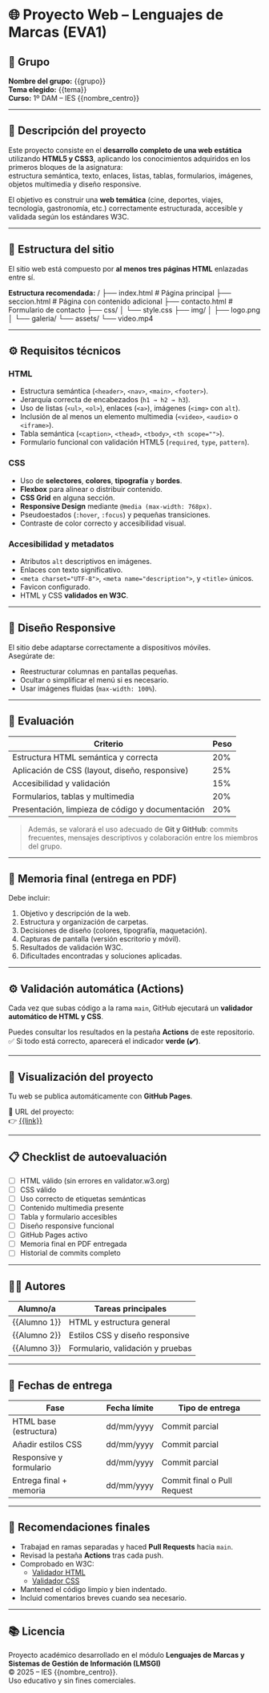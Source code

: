 # 🌐 Proyecto Web – Lenguajes de Marcas (EVA1)

## 👥 Grupo
**Nombre del grupo:** {{grupo}}  
**Tema elegido:** {{tema}}  
**Curso:** 1º DAM – IES {{nombre_centro}}

---

## 📝 Descripción del proyecto
Este proyecto consiste en el **desarrollo completo de una web estática** utilizando **HTML5 y CSS3**, aplicando los conocimientos adquiridos en los primeros bloques de la asignatura:  
estructura semántica, texto, enlaces, listas, tablas, formularios, imágenes, objetos multimedia y diseño responsive.

El objetivo es construir una **web temática** (cine, deportes, viajes, tecnología, gastronomía, etc.) correctamente estructurada, accesible y validada según los estándares W3C.

---

## 🧩 Estructura del sitio
El sitio web está compuesto por **al menos tres páginas HTML** enlazadas entre sí.

**Estructura recomendada:**
/
├── index.html # Página principal
├── seccion.html # Página con contenido adicional
├── contacto.html # Formulario de contacto
├── css/
│ └── style.css
├── img/
│ ├── logo.png
│ └── galeria/
└── assets/
└── video.mp4


---

## ⚙️ Requisitos técnicos

### HTML
- Estructura semántica (`<header>`, `<nav>`, `<main>`, `<footer>`).
- Jerarquía correcta de encabezados (`h1 → h2 → h3`).
- Uso de listas (`<ul>`, `<ol>`), enlaces (`<a>`), imágenes (`<img>` con `alt`).
- Inclusión de al menos un elemento multimedia (`<video>`, `<audio>` o `<iframe>`).
- Tabla semántica (`<caption>`, `<thead>`, `<tbody>`, `<th scope="">`).
- Formulario funcional con validación HTML5 (`required`, `type`, `pattern`).

### CSS
- Uso de **selectores**, **colores**, **tipografía** y **bordes**.
- **Flexbox** para alinear o distribuir contenido.
- **CSS Grid** en alguna sección.
- **Responsive Design** mediante `@media (max-width: 768px)`.
- Pseudoestados (`:hover`, `:focus`) y pequeñas transiciones.
- Contraste de color correcto y accesibilidad visual.

### Accesibilidad y metadatos
- Atributos `alt` descriptivos en imágenes.
- Enlaces con texto significativo.
- `<meta charset="UTF-8">`, `<meta name="description">`, y `<title>` únicos.
- Favicon configurado.
- HTML y CSS **validados en W3C**.

---

## 📱 Diseño Responsive
El sitio debe adaptarse correctamente a dispositivos móviles.  
Asegúrate de:
- Reestructurar columnas en pantallas pequeñas.
- Ocultar o simplificar el menú si es necesario.
- Usar imágenes fluidas (`max-width: 100%`).

---

## 🧮 Evaluación

| Criterio | Peso |
|-----------|------|
| Estructura HTML semántica y correcta | 20% |
| Aplicación de CSS (layout, diseño, responsive) | 25% |
| Accesibilidad y validación | 15% |
| Formularios, tablas y multimedia | 20% |
| Presentación, limpieza de código y documentación | 20% |

> Además, se valorará el uso adecuado de **Git y GitHub**: commits frecuentes, mensajes descriptivos y colaboración entre los miembros del grupo.

---

## 🧾 Memoria final (entrega en PDF)
Debe incluir:
1. Objetivo y descripción de la web.  
2. Estructura y organización de carpetas.  
3. Decisiones de diseño (colores, tipografía, maquetación).  
4. Capturas de pantalla (versión escritorio y móvil).  
5. Resultados de validación W3C.  
6. Dificultades encontradas y soluciones aplicadas.

---

## ⚙️ Validación automática (Actions)
Cada vez que subas código a la rama `main`, GitHub ejecutará un **validador automático de HTML y CSS**.

Puedes consultar los resultados en la pestaña **Actions** de este repositorio.  
✅ Si todo está correcto, aparecerá el indicador **verde (✔️)**.

---

## 🚀 Visualización del proyecto
Tu web se publica automáticamente con **GitHub Pages**.

📍 URL del proyecto:  
👉 [{{link}}](https://{{link}})

---

## 📋 Checklist de autoevaluación
- [ ] HTML válido (sin errores en validator.w3.org)  
- [ ] CSS válido  
- [ ] Uso correcto de etiquetas semánticas  
- [ ] Contenido multimedia presente  
- [ ] Tabla y formulario accesibles  
- [ ] Diseño responsive funcional  
- [ ] GitHub Pages activo  
- [ ] Memoria final en PDF entregada  
- [ ] Historial de commits completo  

---

## 🧑‍💻 Autores
| Alumno/a | Tareas principales |
|-----------|--------------------|
| {{Alumno 1}} | HTML y estructura general |
| {{Alumno 2}} | Estilos CSS y diseño responsive |
| {{Alumno 3}} | Formulario, validación y pruebas |

---

## 📅 Fechas de entrega
| Fase | Fecha límite | Tipo de entrega |
|------|---------------|----------------|
| HTML base (estructura) | dd/mm/yyyy | Commit parcial |
| Añadir estilos CSS | dd/mm/yyyy | Commit parcial |
| Responsive y formulario | dd/mm/yyyy | Commit parcial |
| Entrega final + memoria | dd/mm/yyyy | Commit final o Pull Request |

---

## 🏁 Recomendaciones finales
- Trabajad en ramas separadas y haced **Pull Requests** hacia `main`.  
- Revisad la pestaña **Actions** tras cada push.  
- Comprobado en W3C:  
  - [Validador HTML](https://validator.w3.org/)  
  - [Validador CSS](https://jigsaw.w3.org/css-validator/)  
- Mantened el código limpio y bien indentado.  
- Incluid comentarios breves cuando sea necesario.

---

## 📚 Licencia
Proyecto académico desarrollado en el módulo **Lenguajes de Marcas y Sistemas de Gestión de Información (LMSGI)**  
© 2025 – IES {{nombre_centro}}.  
Uso educativo y sin fines comerciales.
